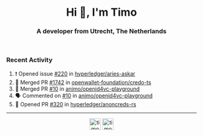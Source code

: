 <h1 align="center">Hi 👋, I'm Timo</h1>
<h3 align="center">A developer from Utrecht, The Netherlands</h3>
<br/>
<!-- https://github.com/rahuldkjain/github-profile-readme-generator --!>

<!--  <p align="left"><img src="https://github-readme-stats.vercel.app/api?username=timoglastra&show_icons=true&count_private=true&" alt="timoglastra" /></p> --!>

<!--
Github language stats
<p align="left"><img src="https://github-readme-stats.vercel.app/api/top-langs/?username=timoglastra&layout=compact" alt="timoglastra" /><p>
-->

<!-- Codestats language stats -->
<!-- <p align="left"><img src="https://codestats-readme.vercel.app/api/top-langs/?username=timoglastra&layout=compact&language_count=12" alt="timoglastra" /><p>    --!>
  
<h3>Recent Activity</h3>

<!--START_SECTION:activity-->
1. ❗ Opened issue [#220](https://github.com/hyperledger/aries-askar/issues/220) in [hyperledger/aries-askar](https://github.com/hyperledger/aries-askar)
2. 🎉 Merged PR [#1742](https://github.com/openwallet-foundation/credo-ts/pull/1742) in [openwallet-foundation/credo-ts](https://github.com/openwallet-foundation/credo-ts)
3. 🎉 Merged PR [#10](https://github.com/animo/openid4vc-playground/pull/10) in [animo/openid4vc-playground](https://github.com/animo/openid4vc-playground)
4. 🗣 Commented on [#10](https://github.com/animo/openid4vc-playground/pull/10#issuecomment-1928678220) in [animo/openid4vc-playground](https://github.com/animo/openid4vc-playground)
5. 💪 Opened PR [#320](https://github.com/hyperledger/anoncreds-rs/pull/320) in [hyperledger/anoncreds-rs](https://github.com/hyperledger/anoncreds-rs)
<!--END_SECTION:activity-->

---

<p align="center">
<a href="https://twitter.com/timoglastra" target="blank"><img align="center" src="https://cdn.jsdelivr.net/npm/simple-icons@3.0.1/icons/twitter.svg" alt="timoglastra" height="30" width="30" /></a>
<a href="https://linkedin.com/in/timoglastra" target="blank"><img align="center" src="https://cdn.jsdelivr.net/npm/simple-icons@3.0.1/icons/linkedin.svg" alt="timoglastra" height="30" width="30" /></a>
</p>



